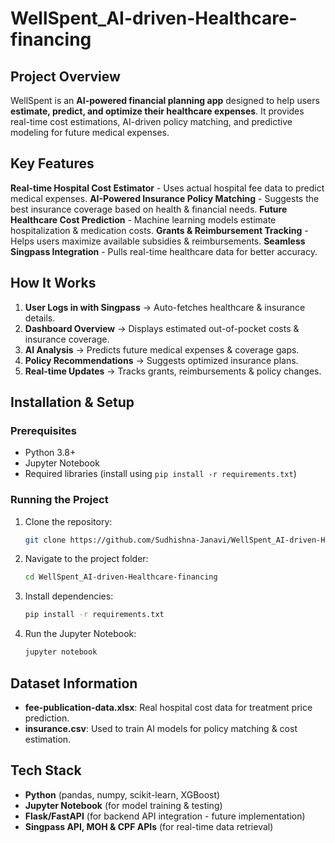 # WellSpent_AI-driven-Healthcare-financing

## Project Overview
WellSpent is an **AI-powered financial planning app** designed to help users **estimate, predict, and optimize their healthcare expenses**. It provides real-time cost estimations, AI-driven policy matching, and predictive modeling for future medical expenses.

## Key Features
**Real-time Hospital Cost Estimator** - Uses actual hospital fee data to predict medical expenses.
**AI-Powered Insurance Policy Matching** - Suggests the best insurance coverage based on health & financial needs.
**Future Healthcare Cost Prediction** - Machine learning models estimate hospitalization & medication costs.
**Grants & Reimbursement Tracking** - Helps users maximize available subsidies & reimbursements.
**Seamless Singpass Integration** - Pulls real-time healthcare data for better accuracy.

## How It Works
1. **User Logs in with Singpass** → Auto-fetches healthcare & insurance details.
2. **Dashboard Overview** → Displays estimated out-of-pocket costs & insurance coverage.
3. **AI Analysis** → Predicts future medical expenses & coverage gaps.
4. **Policy Recommendations** → Suggests optimized insurance plans.
5. **Real-time Updates** → Tracks grants, reimbursements & policy changes.

## Installation & Setup
### **Prerequisites**
- Python 3.8+
- Jupyter Notebook
- Required libraries (install using `pip install -r requirements.txt`)

### **Running the Project**
1. Clone the repository:
   ```bash
   git clone https://github.com/Sudhishna-Janavi/WellSpent_AI-driven-Healthcare-financing.git
   ```
2. Navigate to the project folder:
   ```bash
   cd WellSpent_AI-driven-Healthcare-financing
   ```
3. Install dependencies:
   ```bash
   pip install -r requirements.txt
   ```
4. Run the Jupyter Notebook:
   ```bash
   jupyter notebook
   ```

## Dataset Information
- **fee-publication-data.xlsx**: Real hospital cost data for treatment price prediction.
- **insurance.csv**: Used to train AI models for policy matching & cost estimation.

## Tech Stack
- **Python** (pandas, numpy, scikit-learn, XGBoost)
- **Jupyter Notebook** (for model training & testing)
- **Flask/FastAPI** (for backend API integration - future implementation)
- **Singpass API, MOH & CPF APIs** (for real-time data retrieval)
